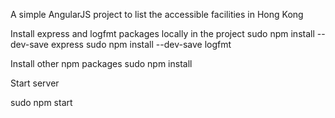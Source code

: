 A simple AngularJS project to list the accessible facilities in Hong Kong

Install express and logfmt packages locally in the project
sudo npm install --dev-save express
sudo npm install --dev-save logfmt

Install other npm packages
sudo npm install 

Start server

sudo npm start
